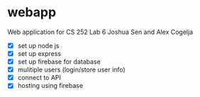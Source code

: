 # webapp
Web application for CS 252 Lab 6
Joshua Sen and Alex Cogelja

- [X] set up node js
- [X] set up express
- [X] set up firebase for database
- [X] mulitiple users (login/store user info)
- [X] connect to API
- [X] hosting using firebase
